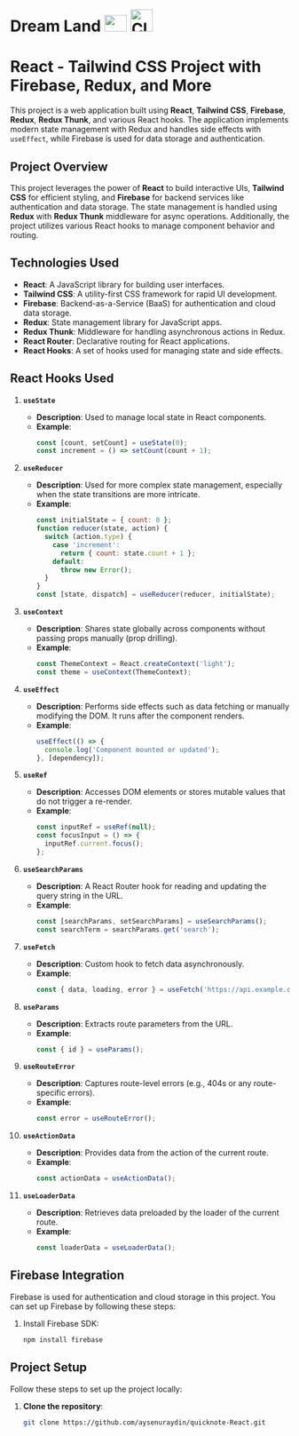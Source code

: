 # Dream Land <img src="https://www.svgrepo.com/show/380212/dust-spell-witchcraft-wizard-halloween.svg" width="40" height="30">  <img src="https://www.svgrepo.com/show/380252/cloud-dream-fantasy-moon-sleep.svg" alt="Cloudy Logo" width="40"> 
# React - Tailwind CSS Project with Firebase, Redux, and More

This project is a web application built using **React**, **Tailwind CSS**, **Firebase**, **Redux**, **Redux Thunk**, and various React hooks. The application implements modern state management with Redux and handles side effects with `useEffect`, while Firebase is used for data storage and authentication.

## Project Overview

This project leverages the power of **React** to build interactive UIs, **Tailwind CSS** for efficient styling, and **Firebase** for backend services like authentication and data storage. The state management is handled using **Redux** with **Redux Thunk** middleware for async operations. Additionally, the project utilizes various React hooks to manage component behavior and routing.

## Technologies Used

- **React**: A JavaScript library for building user interfaces.
- **Tailwind CSS**: A utility-first CSS framework for rapid UI development.
- **Firebase**: Backend-as-a-Service (BaaS) for authentication and cloud data storage.
- **Redux**: State management library for JavaScript apps.
- **Redux Thunk**: Middleware for handling asynchronous actions in Redux.
- **React Router**: Declarative routing for React applications.
- **React Hooks**: A set of hooks used for managing state and side effects.

## React Hooks Used

1. **`useState`**
   - **Description**: Used to manage local state in React components.
   - **Example**:
     ```javascript
     const [count, setCount] = useState(0);
     const increment = () => setCount(count + 1);
     ```

2. **`useReducer`**
   - **Description**: Used for more complex state management, especially when the state transitions are more intricate.
   - **Example**:
     ```javascript
     const initialState = { count: 0 };
     function reducer(state, action) {
       switch (action.type) {
         case 'increment':
           return { count: state.count + 1 };
         default:
           throw new Error();
       }
     }
     const [state, dispatch] = useReducer(reducer, initialState);
     ```

3. **`useContext`**
   - **Description**: Shares state globally across components without passing props manually (prop drilling).
   - **Example**:
     ```javascript
     const ThemeContext = React.createContext('light');
     const theme = useContext(ThemeContext);
     ```

4. **`useEffect`**
   - **Description**: Performs side effects such as data fetching or manually modifying the DOM. It runs after the component renders.
   - **Example**:
     ```javascript
     useEffect(() => {
       console.log('Component mounted or updated');
     }, [dependency]);
     ```

5. **`useRef`**
   - **Description**: Accesses DOM elements or stores mutable values that do not trigger a re-render.
   - **Example**:
     ```javascript
     const inputRef = useRef(null);
     const focusInput = () => {
       inputRef.current.focus();
     };
     ```

6. **`useSearchParams`**
   - **Description**: A React Router hook for reading and updating the query string in the URL.
   - **Example**:
     ```javascript
     const [searchParams, setSearchParams] = useSearchParams();
     const searchTerm = searchParams.get('search');
     ```

7. **`useFetch`**
   - **Description**: Custom hook to fetch data asynchronously.
   - **Example**:
     ```javascript
     const { data, loading, error } = useFetch('https://api.example.com/data');
     ```

8. **`useParams`**
   - **Description**: Extracts route parameters from the URL.
   - **Example**:
     ```javascript
     const { id } = useParams();
     ```

9. **`useRouteError`**
   - **Description**: Captures route-level errors (e.g., 404s or any route-specific errors).
   - **Example**:
     ```javascript
     const error = useRouteError();
     ```

10. **`useActionData`**
    - **Description**: Provides data from the action of the current route.
    - **Example**:
      ```javascript
      const actionData = useActionData();
      ```

11. **`useLoaderData`**
    - **Description**: Retrieves data preloaded by the loader of the current route.
    - **Example**:
      ```javascript
      const loaderData = useLoaderData();
      ```

## Firebase Integration

Firebase is used for authentication and cloud storage in this project. You can set up Firebase by following these steps:

1. Install Firebase SDK:
   ```bash
   npm install firebase
    ```
## Project Setup

Follow these steps to set up the project locally:

1. **Clone the repository**:
   ```bash
   git clone https://github.com/aysenuraydin/quicknote-React.git
   ```

